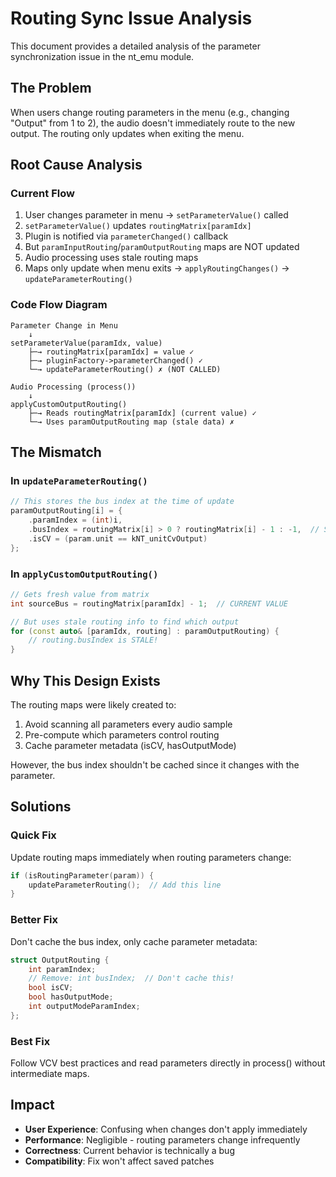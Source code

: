 # Routing Sync Issue Analysis

This document provides a detailed analysis of the parameter synchronization issue in the nt_emu module.

## The Problem

When users change routing parameters in the menu (e.g., changing "Output" from 1 to 2), the audio doesn't immediately route to the new output. The routing only updates when exiting the menu.

## Root Cause Analysis

### Current Flow
1. User changes parameter in menu → `setParameterValue()` called
2. `setParameterValue()` updates `routingMatrix[paramIdx]` 
3. Plugin is notified via `parameterChanged()` callback
4. But `paramInputRouting`/`paramOutputRouting` maps are NOT updated
5. Audio processing uses stale routing maps
6. Maps only update when menu exits → `applyRoutingChanges()` → `updateParameterRouting()`

### Code Flow Diagram
```
Parameter Change in Menu
    ↓
setParameterValue(paramIdx, value)
    ├─→ routingMatrix[paramIdx] = value ✓
    ├─→ pluginFactory->parameterChanged() ✓
    └─→ updateParameterRouting() ✗ (NOT CALLED)
    
Audio Processing (process())
    ↓
applyCustomOutputRouting()
    ├─→ Reads routingMatrix[paramIdx] (current value) ✓
    └─→ Uses paramOutputRouting map (stale data) ✗
```

## The Mismatch

### In `updateParameterRouting()`
```cpp
// This stores the bus index at the time of update
paramOutputRouting[i] = {
    .paramIndex = (int)i,
    .busIndex = routingMatrix[i] > 0 ? routingMatrix[i] - 1 : -1,  // STORED VALUE
    .isCV = (param.unit == kNT_unitCvOutput)
};
```

### In `applyCustomOutputRouting()`
```cpp
// Gets fresh value from matrix
int sourceBus = routingMatrix[paramIdx] - 1;  // CURRENT VALUE

// But uses stale routing info to find which output
for (const auto& [paramIdx, routing] : paramOutputRouting) {
    // routing.busIndex is STALE!
}
```

## Why This Design Exists

The routing maps were likely created to:
1. Avoid scanning all parameters every audio sample
2. Pre-compute which parameters control routing
3. Cache parameter metadata (isCV, hasOutputMode)

However, the bus index shouldn't be cached since it changes with the parameter.

## Solutions

### Quick Fix
Update routing maps immediately when routing parameters change:
```cpp
if (isRoutingParameter(param)) {
    updateParameterRouting();  // Add this line
}
```

### Better Fix
Don't cache the bus index, only cache parameter metadata:
```cpp
struct OutputRouting {
    int paramIndex;
    // Remove: int busIndex;  // Don't cache this!
    bool isCV;
    bool hasOutputMode;
    int outputModeParamIndex;
};
```

### Best Fix
Follow VCV best practices and read parameters directly in process() without intermediate maps.

## Impact

- **User Experience**: Confusing when changes don't apply immediately
- **Performance**: Negligible - routing parameters change infrequently
- **Correctness**: Current behavior is technically a bug
- **Compatibility**: Fix won't affect saved patches